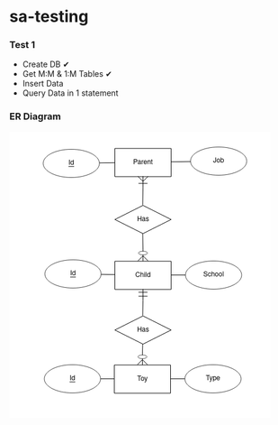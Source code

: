 # sa-testing

### Test 1
- Create DB ✔
- Get M:M & 1:M Tables ✔
- Insert Data
- Query Data in 1 statement

### ER Diagram
![ER Diagram](./image.png)